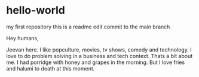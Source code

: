 # hello-world
my first repository
this is a readme edit commit to the main branch

Hey humans,

Jeevan here. I like popculture, movies, tv shows, comedy and technology. 
I love to do problem solving in a business and tech context. Thats a bit about me. 
I had porridge with honey and grapes in the morning. But I love fries and halumi to death at this moment.
